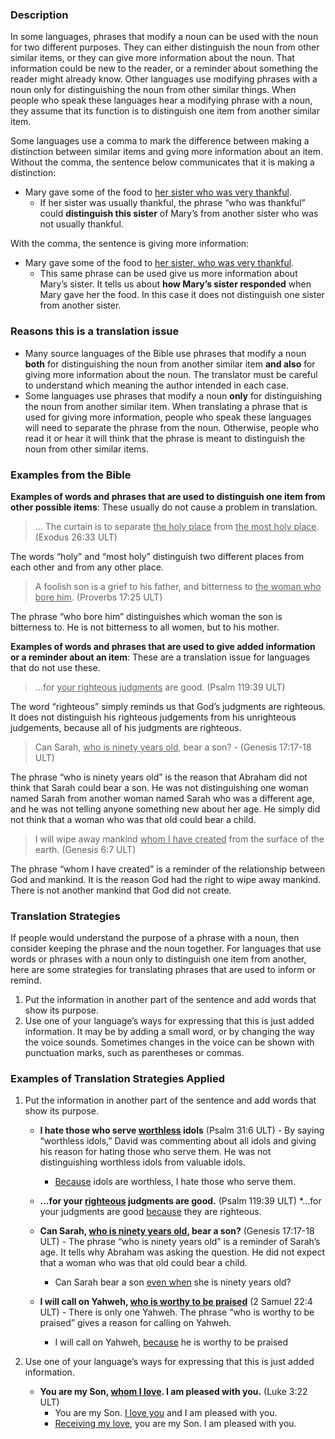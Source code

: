 
### Description

In some languages, phrases that modify a noun can be used with the noun for two different purposes. They can either distinguish the noun from other similar items, or they can give more information about the noun. That information could be new to the reader, or a reminder about something the reader might already know. Other languages use modifying phrases with a noun only for distinguishing the noun from other similar things. When people who speak these languages hear a modifying phrase with a noun, they assume that its function is to distinguish one item from another similar item.

Some languages use a comma to mark the difference between making a distinction between similar items and gving more information about an item. Without the comma, the sentence below communicates that it is making a distinction:

* Mary gave some of the food to <u>her sister who was very thankful</u>.
    * If her sister was usually thankful, the phrase “who was thankful” could **distinguish this sister** of Mary’s from another sister who was not usually thankful.

With the comma, the sentence is giving more information:

* Mary gave some of the food to <u>her sister, who was very thankful</u>.
    * This same phrase can be used give us more information about Mary’s sister. It tells us about **how Mary’s sister responded** when Mary gave her the food. In this case it does not distinguish one sister from another sister.

### Reasons this is a translation issue

* Many source languages of the Bible use phrases that modify a noun **both** for distinguishing the noun from another similar item **and also** for giving more information about the noun. The translator must be careful to understand which meaning the author intended in each case.
* Some languages use phrases that modify a noun **only** for distinguishing the noun from another similar item. When translating a phrase that is used for giving more information, people who speak these languages will need to separate the phrase from the noun. Otherwise, people who read it or hear it will think that the phrase is meant to distinguish the noun from other similar items.

### Examples from the Bible

**Examples of words and phrases that are used to distinguish one item from other possible items**: These usually do not cause a problem in translation.

> … The curtain is to separate <u>the holy place</u> from <u>the most holy place</u>. (Exodus 26:33 ULT)

The words “holy” and “most holy” distinguish two different places from each other and from any other place.

> A foolish son is a grief to his father, and bitterness to <u>the woman who bore him</u>. (Proverbs 17:25 ULT)

The phrase “who bore him” distinguishes which woman the son is bitterness to. He is not bitterness to all women, but to his mother.

**Examples of words and phrases that are used to give added information or a reminder about an item**: These are a translation issue for languages that do not use these.

> …for <u>your righteous judgments</u> are good.  (Psalm 119:39 ULT)

The word “righteous” simply reminds us that God’s judgments are righteous. It does not distinguish his righteous judgements from his unrighteous judgements, because all of his judgments are righteous.

> Can Sarah, <u>who is ninety years old</u>, bear a son? - (Genesis 17:17-18 ULT)

The phrase “who is ninety years old” is the reason that Abraham did not think that Sarah could bear a son. He was not distinguishing one woman named Sarah from another woman named Sarah who was a different age, and he was not telling anyone something new about her age. He simply did not think that a woman who was that old could bear a child.

> I will wipe away mankind <u>whom I have created</u> from the surface of the earth. (Genesis 6:7 ULT)

The phrase “whom I have created” is a reminder of the relationship between God and mankind. It is the reason God had the right to wipe away mankind. There is not another mankind that God did not create.

### Translation Strategies

If people would understand the purpose of a phrase with a noun, then consider keeping the phrase and the noun together. For languages that use words or phrases with a noun only to distinguish one item from another, here are some strategies for translating phrases that are used to inform or remind.

1. Put the information in another part of the sentence and add words that show its purpose.
1. Use one of your language’s ways for expressing that this is just added information. It may be by adding a small word, or by changing the way the voice sounds. Sometimes changes in the voice can be shown with punctuation marks, such as parentheses or commas.

### Examples of Translation Strategies Applied

1. Put the information in another part of the sentence and add words that show its purpose.

    * **I hate those who serve <u>worthless</u> idols** (Psalm 31:6 ULT) - By saying “worthless idols,” David was commenting about all idols and giving his reason for hating those who serve them. He was not distinguishing worthless idols from valuable idols.
        * <u>Because</u> idols are worthless, I hate those who serve them.

    * **…for your <u>righteous</u> judgments are good.** (Psalm 119:39 ULT)
      *…for your judgments are good <u>because</u> they are righteous.

    * **Can Sarah, <u>who is ninety years old</u>, bear a son?** (Genesis 17:17-18 ULT) - The phrase “who is ninety years old” is a reminder of Sarah’s age. It tells why Abraham was asking the question. He did not expect that a woman who was that old could bear a child.
        * Can Sarah bear a son <u>even when</u> she is ninety years old?

    * **I will call on Yahweh, <u>who is worthy to be praised</u>** (2 Samuel 22:4 ULT) - There is only one Yahweh. The phrase “who is worthy to be praised” gives a reason for calling on Yahweh.
        * I will call on Yahweh, <u>because</u> he is worthy to be praised

1. Use one of your language’s ways for expressing that this is just added information.

    * **You are my Son, <u>whom I love</u>. I am pleased with you.** (Luke 3:22 ULT)
        * You are my Son. <u>I love you</u> and I am pleased with you.
        * <u>Receiving my love</u>, you are my Son. I am pleased with you.

